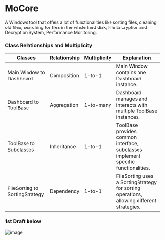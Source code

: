 # MoCore
A Windows tool that offers a lot of functionalities like sorting files, cleaning old files, searching for files in the whole hard disk, File Encryption and Decryption System, Performance Monitoring.

### Class Relationships and Multiplicity

| Classes                        | Relationship   | Multiplicity                          | Explanation                                                                                  |
|--------------------------------|----------------|---------------------------------------|----------------------------------------------------------------------------------------------|
| Main Window to Dashboard       | Composition    | 1-to-1                                | Main Window contains one Dashboard instance.                                                 |
| Dashboard to ToolBase          | Aggregation    | 1-to-many                             | Dashboard manages and interacts with multiple ToolBase instances.                            |
| ToolBase to Subclasses         | Inheritance    | 1-to-1                                | ToolBase provides common interface, subclasses implement specific functionalities.           |
| FileSorting to SortingStrategy | Dependency     | 1-to-1                                | FileSorting uses a SortingStrategy for sorting operations, allowing different strategies.    |

### 1st Draft below

![image](https://github.com/user-attachments/assets/987e1df8-0fc6-4a9f-b377-cea00d30816d)
